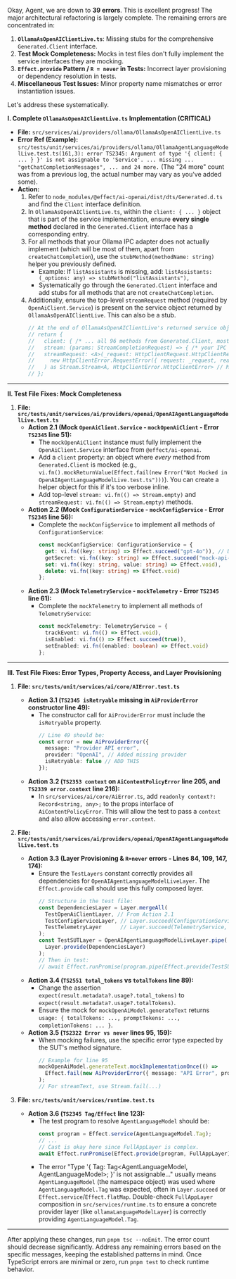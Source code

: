 Okay, Agent, we are down to **39 errors**. This is excellent progress! The major architectural refactoring is largely complete. The remaining errors are concentrated in:

1.  **`OllamaAsOpenAIClientLive.ts`**: Missing stubs for the comprehensive `Generated.Client` interface.
2.  **Test Mock Completeness:** Mocks in test files don't fully implement the service interfaces they are mocking.
3.  **`Effect.provide` Pattern / `R = never` in Tests:** Incorrect layer provisioning or dependency resolution in tests.
4.  **Miscellaneous Test Issues:** Minor property name mismatches or error instantiation issues.

Let's address these systematically.

**I. Complete `OllamaAsOpenAIClientLive.ts` Implementation (CRITICAL)**

*   **File:** `src/services/ai/providers/ollama/OllamaAsOpenAIClientLive.ts`
*   **Error Ref (Example):** `src/tests/unit/services/ai/providers/ollama/OllamaAgentLanguageModelLive.test.ts(161,3): error TS2345: Argument of type '{ client: { ... } }' is not assignable to 'Service'. ... missing ... "getChatCompletionMessages", ... and 24 more.` (The "24 more" count was from a previous log, the actual number may vary as you've added some).
*   **Action:**
    1.  Refer to `node_modules/@effect/ai-openai/dist/dts/Generated.d.ts` and find the `Client` interface definition.
    2.  In `OllamaAsOpenAIClientLive.ts`, within the `client: { ... }` object that is part of the service implementation, ensure **every single method** declared in the `Generated.Client` interface has a corresponding entry.
    3.  For all methods that your Ollama IPC adapter does not actually implement (which will be most of them, apart from `createChatCompletion`), use the `stubMethod(methodName: string)` helper you previously defined.
        *   Example: If `listAssistants` is missing, add: `listAssistants: (_options: any) => stubMethod("listAssistants"),`
        *   Systematically go through the `Generated.Client` interface and add stubs for all methods that are not `createChatCompletion`.
    4.  Additionally, ensure the top-level `streamRequest` method (required by `OpenAiClient.Service`) is present on the service object returned by `OllamaAsOpenAIClientLive`. This can also be a stub.
        ```typescript
        // At the end of OllamaAsOpenAIClientLive's returned service object:
        // return {
        //   client: { /* ... all 96 methods from Generated.Client, mostly stubs ... */ },
        //   stream: (params: StreamCompletionRequest) => { /* your IPC streaming logic */ },
        //   streamRequest: <A>(_request: HttpClientRequest.HttpClientRequest) => Stream.fail(
        //     new HttpClientError.RequestError({ request: _request, reason: "Transport", cause: new AiProviderError({ message: "OllamaAdapter: streamRequest not implemented", provider: "Ollama", isRetryable: false }) })
        //   ) as Stream.Stream<A, HttpClientError.HttpClientError> // Make sure the error type matches
        // };
        ```

---

**II. Test File Fixes: Mock Completeness**

1.  **File: `src/tests/unit/services/ai/providers/openai/OpenAIAgentLanguageModelLive.test.ts`**
    *   **Action 2.1 (Mock `OpenAiClient.Service` - `mockOpenAiClient` - Error `TS2345` line 51):**
        *   The `mockOpenAiClient` instance must fully implement the `OpenAiClient.Service` interface from `@effect/ai-openai`.
        *   Add a `client` property: an object where *every* method from `Generated.Client` is mocked (e.g., `vi.fn().mockReturnValue(Effect.fail(new Error("Not Mocked in OpenAIAgentLanguageModelLive.test.ts")))`). You can create a helper object for this if it's too verbose inline.
        *   Add top-level `stream: vi.fn(() => Stream.empty)` and `streamRequest: vi.fn(() => Stream.empty)` methods.
    *   **Action 2.2 (Mock `ConfigurationService` - `mockConfigService` - Error `TS2345` line 56):**
        *   Complete the `mockConfigService` to implement all methods of `ConfigurationService`:
            ```typescript
            const mockConfigService: ConfigurationService = {
              get: vi.fn((key: string) => Effect.succeed("gpt-4o")), // Default to a valid model for tests
              getSecret: vi.fn((key: string) => Effect.succeed("mock-api-key")),
              set: vi.fn((key: string, value: string) => Effect.void),
              delete: vi.fn((key: string) => Effect.void)
            };
            ```
    *   **Action 2.3 (Mock `TelemetryService` - `mockTelemetry` - Error `TS2345` line 61):**
        *   Complete the `mockTelemetry` to implement all methods of `TelemetryService`:
            ```typescript
            const mockTelemetry: TelemetryService = {
              trackEvent: vi.fn(() => Effect.void),
              isEnabled: vi.fn(() => Effect.succeed(true)),
              setEnabled: vi.fn((enabled: boolean) => Effect.void)
            };
            ```

---

**III. Test File Fixes: Error Types, Property Access, and Layer Provisioning**

1.  **File: `src/tests/unit/services/ai/core/AIError.test.ts`**
    *   **Action 3.1 (`TS2345 isRetryable` missing in `AiProviderError` constructor line 49):**
        *   The constructor call for `AiProviderError` must include the `isRetryable` property.
            ```typescript
            // Line 49 should be:
            const error = new AiProviderError({
              message: "Provider API error",
              provider: "OpenAI", // Added missing provider
              isRetryable: false // ADD THIS
            });
            ```
    *   **Action 3.2 (`TS2353 context` on `AiContentPolicyError` line 205, and `TS2339 error.context` line 216):**
        *   In `src/services/ai/core/AiError.ts`, add `readonly context?: Record<string, any>;` to the props interface of `AiContentPolicyError`. This will allow the test to pass a `context` and also allow accessing `error.context`.

2.  **File: `src/tests/unit/services/ai/providers/openai/OpenAIAgentLanguageModelLive.test.ts`**
    *   **Action 3.3 (Layer Provisioning & `R=never` errors - Lines 84, 109, 147, 174):**
        *   Ensure the `TestLayers` constant correctly provides all dependencies for `OpenAIAgentLanguageModelLiveLayer`. The `Effect.provide` call should use this fully composed layer.
            ```typescript
            // Structure in the test file:
            const DependenciesLayer = Layer.mergeAll(
              TestOpenAiClientLayer, // From Action 2.1
              TestConfigServiceLayer, // Layer.succeed(ConfigurationService, mockConfigService from Action 2.2)
              TestTelemetryLayer      // Layer.succeed(TelemetryService, mockTelemetry from Action 2.3)
            );
            const TestSUTLayer = OpenAIAgentLanguageModelLiveLayer.pipe(
              Layer.provide(DependenciesLayer)
            );
            // Then in test:
            // await Effect.runPromise(program.pipe(Effect.provide(TestSUTLayer)) as any);
            ```
    *   **Action 3.4 (`TS2551 total_tokens` vs `totalTokens` line 89):**
        *   Change the assertion `expect(result.metadata?.usage?.total_tokens)` to `expect(result.metadata?.usage?.totalTokens)`.
        *   Ensure the mock for `mockOpenAiModel.generateText` returns `usage: { totalTokens: ..., promptTokens: ..., completionTokens: ... }`.
    *   **Action 3.5 (`TS2322 Error vs never` lines 95, 159):**
        *   When mocking failures, use the specific error type expected by the SUT's method signature.
            ```typescript
            // Example for line 95
            mockOpenAiModel.generateText.mockImplementationOnce(() =>
              Effect.fail(new AiProviderError({ message: "API Error", provider: "OpenAI", isRetryable: false })) as any
            );
            // For streamText, use Stream.fail(...)
            ```

3.  **File: `src/tests/unit/services/runtime.test.ts`**
    *   **Action 3.6 (`TS2345 Tag/Effect` line 123):**
        *   The test program to resolve `AgentLanguageModel` should be:
            ```typescript
            const program = Effect.service(AgentLanguageModel.Tag);
            // ...
            // Cast is okay here since FullAppLayer is complex.
            await Effect.runPromise(Effect.provide(program, FullAppLayer) as Effect.Effect<unknown, unknown, never>);
            ```
        *   The error "Type '{ Tag: Tag<AgentLanguageModel, AgentLanguageModel>; }' is not assignable..." usually means `AgentLanguageModel` (the namespace object) was used where `AgentLanguageModel.Tag` was expected, often in `Layer.succeed` or `Effect.service`/`Effect.flatMap`. Double-check `FullAppLayer` composition in `src/services/runtime.ts` to ensure a concrete provider layer (like `ollamaLanguageModelLayer`) is correctly providing `AgentLanguageModel.Tag`.

---

After applying these changes, run `pnpm tsc --noEmit`. The error count should decrease significantly. Address any remaining errors based on the specific messages, keeping the established patterns in mind. Once TypeScript errors are minimal or zero, run `pnpm test` to check runtime behavior.
